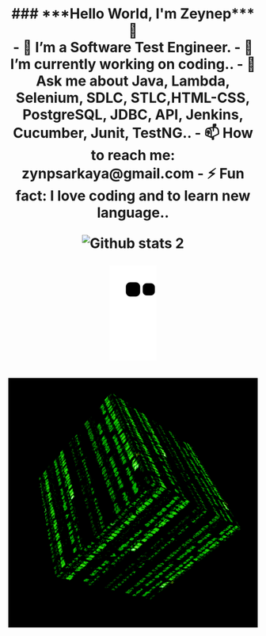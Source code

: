 <h1 align="center">
 ### ***Hello World, I'm Zeynep***👋

<br>
- 🌱 I’m a Software Test Engineer.
- 🔭 I’m currently working on coding..
- 💬 Ask me about Java, Lambda, Selenium, SDLC, STLC,HTML-CSS, PostgreSQL, JDBC, API, Jenkins, Cucumber, Junit, TestNG..
- 📫 How to reach me: zynpsarkaya@gmail.com
- ⚡ Fun fact: I love coding and to learn new language.. 

![Github stats 2](https://github-readme-stats.vercel.app/api?username=ToKyOzY&show_icons=true&theme=radical)

![snake gif](https://github.com/SenaYcdl/SenaYcdl/blob/output/github-contribution-grid-snake.svg)


<img src="https://raw.githubusercontent.com/ToKyOzY/ToKyOzY/main/GRASPSKILLS%20PMP%20CERTIFICATIO_%20A%20LOT%20MORE%20THAN%20A%20PROMISING%20CAREER%20PATH.gif" width="auto">


